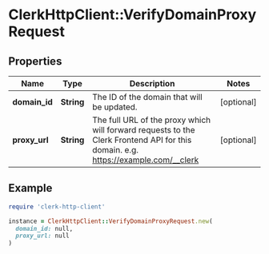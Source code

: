 # ClerkHttpClient::VerifyDomainProxyRequest

## Properties

| Name | Type | Description | Notes |
| ---- | ---- | ----------- | ----- |
| **domain_id** | **String** | The ID of the domain that will be updated. | [optional] |
| **proxy_url** | **String** | The full URL of the proxy which will forward requests to the Clerk Frontend API for this domain. e.g. https://example.com/__clerk | [optional] |

## Example

```ruby
require 'clerk-http-client'

instance = ClerkHttpClient::VerifyDomainProxyRequest.new(
  domain_id: null,
  proxy_url: null
)
```

